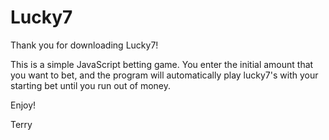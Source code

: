 # Lucky7

Thank you for downloading Lucky7! 

This is a simple JavaScript betting game. You enter the initial amount that you want to bet, and the program will automatically play lucky7's with your starting bet until you run out of money. 

Enjoy!

Terry
